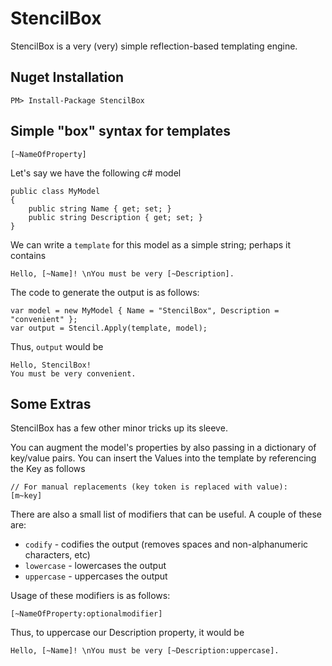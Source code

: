 StencilBox
==========

StencilBox is a very (very) simple reflection-based templating engine.

## Nuget Installation

	PM> Install-Package StencilBox

## Simple "box" syntax for templates

	[~NameOfProperty]
	
Let's say we have the following c# model

	public class MyModel
	{
		public string Name { get; set; }
		public string Description { get; set; }
	}

We can write a `template` for this model as a simple string; perhaps it contains

	Hello, [~Name]! \nYou must be very [~Description].


The code to generate the output is as follows:
	
	var model = new MyModel { Name = "StencilBox", Description = "convenient" };
	var output = Stencil.Apply(template, model);
	
Thus, `output` would be

	Hello, StencilBox! 
	You must be very convenient.


## Some Extras

StencilBox has a few other minor tricks up its sleeve.

You can augment the model's properties by also passing in a dictionary of key/value pairs. You can insert the Values into the template by referencing the Key as follows

	// For manual replacements (key token is replaced with value):	[m~key]
	

There are also a small list of modifiers that can be useful. A couple of these are:

 * `codify` - codifies the output (removes spaces and non-alphanumeric characters, etc)
 * `lowercase` - lowercases the output
 * `uppercase` - uppercases the output

Usage of these modifiers is as follows:

	[~NameOfProperty:optionalmodifier]
	
Thus, to uppercase our Description property, it would be

	Hello, [~Name]! \nYou must be very [~Description:uppercase].
